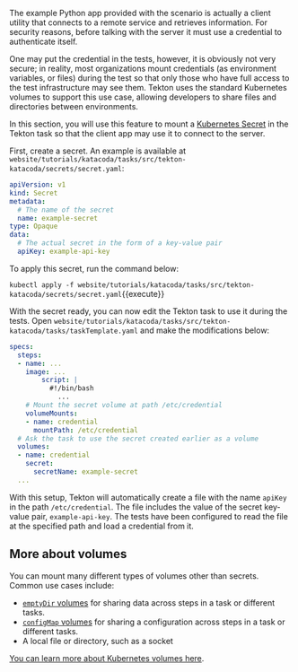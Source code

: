 The example Python app provided with the scenario is actually a client
utility that connects to a remote service and retrieves information. For
security reasons, before talking with the server it must use a credential
to authenticate itself.

One may put the credential in the tests, however, it is obviously not very
secure; in reality, most organizations mount credentials (as environment
variables, or files) during the test so that only those who have full
access to the test infrastructure may see them. Tekton uses the standard
Kubernetes volumes to support this use case, allowing developers to share
files and directories between environments.

In this section, you will use this feature to mount a
[Kubernetes Secret](https://kubernetes.io/docs/concepts/configuration/secret/)
in the Tekton task so that the client app may use it to connect to the server.

First, create a secret. An example is available at
`website/tutorials/katacoda/tasks/src/tekton-katacoda/secrets/secret.yaml`:

```yaml
apiVersion: v1
kind: Secret
metadata:
  # The name of the secret
  name: example-secret
type: Opaque
data:
  # The actual secret in the form of a key-value pair
  apiKey: example-api-key
```

To apply this secret, run the command below:

`kubectl apply -f website/tutorials/katacoda/tasks/src/tekton-katacoda/secrets/secret.yaml`{{execute}}

With the secret ready, you can now edit the Tekton task to use it during
the tests. Open `website/tutorials/katacoda/tasks/src/tekton-katacoda/tasks/taskTemplate.yaml`
and make the modifications below:

```yaml
specs:
  steps:
  - name: ...
    image: ...
		script: |
		  #!/bin/bash
			...
    # Mount the secret volume at path /etc/credential
    volumeMounts:
    - name: credential
      mountPath: /etc/credential
  # Ask the task to use the secret created earlier as a volume
  volumes:
  - name: credential
    secret:
      secretName: example-secret
  ...
```

With this setup, Tekton will automatically create a file with the name `apiKey`
in the path `/etc/credential`. The file includes the value of the secret
key-value pair, `example-api-key`. The tests have been configured to read
the file at the specified path and load a credential from it.

## More about volumes

You can mount many different types of volumes other than secrets.
Common use cases include:

* [`emptyDir` volumes](https://kubernetes.io/docs/concepts/storage/volumes/#emptydir)
for sharing data across steps in a task or different tasks.
* [`configMap` volumes](https://kubernetes.io/docs/concepts/storage/volumes/#configmap)
for sharing a configuration across steps in a task or different tasks.
* A local file or directory, such as a socket

[You can learn more about Kubernetes volumes here](https://kubernetes.io/docs/concepts/storage/volumes/).
